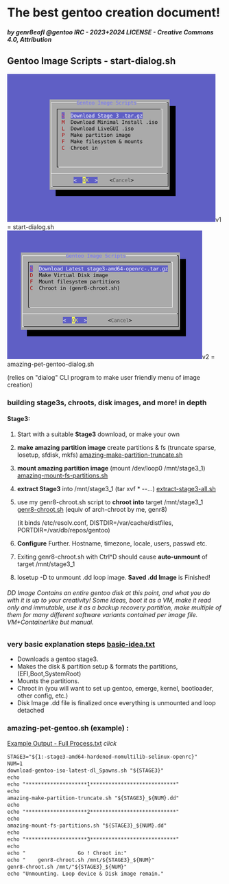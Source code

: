 # The best gentoo creation document!
##### by genr8eofl @gentoo IRC - 2023+2024 LICENSE - Creative Commons 4.0, Attribution

## Gentoo Image Scripts - start-dialog.sh 

![LatestScreenshot](start-dialog.png)v1 = start-dialog.sh
![PetGentooVersion](amazing-pet-gentoo-dialog.png)v2 = amazing-pet-gentoo-dialog.sh

(relies on "dialog" CLI program to make user friendly menu of image creation)

### building stage3s, chroots, disk images, and more! in depth

#### Stage3:
1. Start with a suitable __Stage3__ download, or make your own
2. __make amazing partition image__ create partitions & fs (truncate sparse, losetup, sfdisk, mkfs)
	[amazing-make-partition-truncate.sh](amazing-make-partition-truncate.sh)
3. __mount amazing partition image__ (mount /dev/loop0 /mnt/stage3_1)
	[amazing-mount-fs-partitions.sh](amazing-mount-fs-partitions.sh)
4. __extract Stage3__ into /mnt/stage3_1 (tar xvf * --...)
	[extract-stage3-all.sh](extract-stage3-all.sh)
5. use my genr8-chroot.sh script to __chroot into__ target /mnt/stage3_1
	[genr8-chroot.sh](genr8-chroot.sh)  (equiv of arch-chroot by me, genr8)

   (it binds /etc/resolv.conf, DISTDIR=/var/cache/distfiles, PORTDIR=/var/db/repos/gentoo)
6. __Configure__ Further. Hostname, timezone, locale, users, passwd etc.
7. Exiting genr8-chroot.sh with Ctrl^D should cause __auto-unmount__ of target /mnt/stage3_1
8. losetup -D to unmount .dd loop image. __Saved .dd Image__ is Finished!
###### DD Image Contains an entire gentoo disk at this point, and what you do with it is up to your creativity! Some ideas, boot it as a VM, make it read only and immutable, use it as a backup recovery partition, make multiple of them for many different software variants contained per image file. VM+Containerlike but manual.


### very basic explanation steps [basic-idea.txt](basic-idea.txt)
* Downloads a gentoo stage3.
* Makes the disk & partition setup & formats the partitions, (EFI,Boot,SystemRoot)
* Mounts the partitions.
* Chroot in (you will want to set up gentoo, emerge, kernel, bootloader, other config, etc.)
* Disk Image .dd file is finalized once everything is unmounted and loop detached


### amazing-pet-gentoo.sh (example) :
[Example Output - Full Process.txt](amazing-pet-gentoo-output-text.md) *click*
```
STAGE3="${1:-stage3-amd64-hardened-nomultilib-selinux-openrc}"                                                                                        
NUM=1                                                                                                                                                 
download-gentoo-iso-latest-dl_Spawns.sh "${STAGE3}"                                                                                                   
echo                                                                                                                                                  
echo "********************1****************************"                                                                                              
echo                                                                                                                                                  
amazing-make-partition-truncate.sh "${STAGE3}_${NUM}.dd"                                                                                              
echo                                                                                                                                                  
echo "********************2****************************"                                                                                              
echo                                                                                                                                                  
amazing-mount-fs-partitions.sh "${STAGE3}_${NUM}.dd"                                                                                                  
echo                                                                                                                                                  
echo "********************3****************************"                                                                                              
echo                                                                                                                                                  
echo "                 Go ! Chroot in:"                                                                                                               
echo "    genr8-chroot.sh /mnt/${STAGE3}_${NUM}"                                                                                                         
genr8-chroot.sh /mnt/"${STAGE3}_${NUM}"                                                                                                                  
echo "Unmounting. Loop device & Disk image remain."  
```
